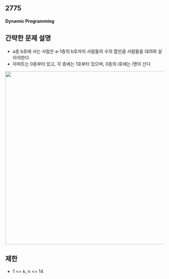 ## 2775

#### Dynamic Programming

## 간략한 문제 설명
- a층 b호에 사는 사람은 a-1층의 b호까지 사람들의 수의 합만큼 사람들을 데려와 살아야한다
- 아파트는 0층부터 있고, 각 층에는 1호부터 있으며, 0층의 i호에는 i명이 산다
<img src="https://github.com/bomii1/Beakjoon_pnp/assets/101382369/bbec5c90-4cfe-40fa-b850-c2b1e624fb3b" width="800" height="550">

## 제한
- 1 <= k, n <= 14



